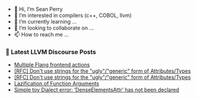 - 👋 Hi, I’m Sean Perry
- 👀 I’m interested in compilers (c++, COBOL, llvm)
- 🌱 I’m currently learning ...
- 💞️ I’m looking to collaborate on ...
- 📫 How to reach me ...

<!---
s66perry/s66perry is a ✨ special ✨ repository because its `README.md` (this file) appears on your GitHub profile.
You can click the Preview link to take a look at your changes.
--->
### 📕 Latest LLVM Discourse Posts

<!-- DISCOURSE-LLVM:START -->
- [Multiple Flang frontend actions](https://discourse.llvm.org/t/multiple-flang-frontend-actions/63474#post_7)
- [[RFC] Don&#39;t use strings for the &quot;ugly&quot;/&quot;generic&quot; form of Attributes/Types](https://discourse.llvm.org/t/rfc-dont-use-strings-for-the-ugly-generic-form-of-attributes-types/63537#post_4)
- [[RFC] Don&#39;t use strings for the &quot;ugly&quot;/&quot;generic&quot; form of Attributes/Types](https://discourse.llvm.org/t/rfc-dont-use-strings-for-the-ugly-generic-form-of-attributes-types/63537#post_3)
- [Lazification of Function Arguments](https://discourse.llvm.org/t/lazification-of-function-arguments/63557#post_1)
- [Simple toy Dialect error: ‘DenseElementsAttr’ has not been declared](https://discourse.llvm.org/t/simple-toy-dialect-error-denseelementsattr-has-not-been-declared/63550#post_3)
<!-- DISCOURSE-LLVM:END -->

